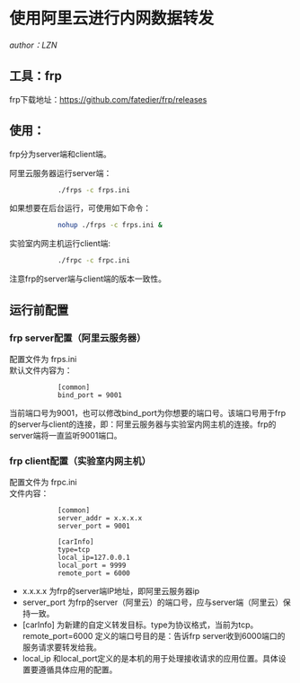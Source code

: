 # 使用阿里云进行内网数据转发
*author：LZN*  

## 工具：frp

frp下载地址：https://github.com/fatedier/frp/releases

## 使用：  
   frp分为server端和client端。

   阿里云服务器运行server端：
```bash
            ./frps -c frps.ini
```
   如果想要在后台运行，可使用如下命令：
```bash     
            nohup ./frps -c frps.ini &
```
   实验室内网主机运行client端:
```bash
            ./frpc -c frpc.ini
```
注意frp的server端与client端的版本一致性。
        
## 运行前配置

   ### frp server配置（阿里云服务器）  
   配置文件为 frps.ini  
     默认文件内容为：  
```
            [common]
            bind_port = 9001
```
   当前端口号为9001，也可以修改bind_port为你想要的端口号。该端口号用于frp的server与client的连接，即：阿里云服务器与实验室内网主机的连接。frp的server端将一直监听9001端口。

   ### frp client配置（实验室内网主机）  
   配置文件为 frpc.ini  
   文件内容：
```
            [common]
            server_addr = x.x.x.x
            server_port = 9001

            [carInfo]
            type=tcp
            local_ip=127.0.0.1
            local_port = 9999
            remote_port = 6000
```      
   - x.x.x.x 为frp的server端IP地址，即阿里云服务器ip  
   - server_port 为frp的server（阿里云）的端口号，应与server端（阿里云）保持一致。  
   - [carInfo] 为新建的自定义转发目标。type为协议格式，当前为tcp。remote_port=6000 定义的端口号目的是：告诉frp server收到6000端口的服务请求要转发给我。  
   - local_ip 和local_port定义的是本机的用于处理接收请求的应用位置。具体设置要遵循具体应用的配置。
    
